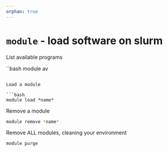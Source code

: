 ```yaml
---
orphan: true
---
```


# `module` - load software on slurm

List available programs

``bash
module av
```

Load a module

```bash
module load *name*
```

Remove a module 

```bash
module remove *name*
```

Remove ALL modules, cleaning your environment

```bash
module purge
```